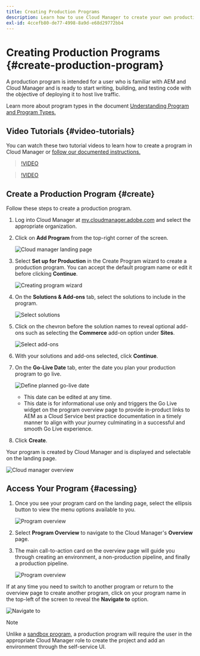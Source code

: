 ```yaml
---
title: Creating Production Programs 
description: Learn how to use Cloud Manager to create your own production program to host live traffic.
exl-id: 4ccefb80-de77-4998-8a9d-e68d29772bb4
---
```


# Creating Production Programs {#create-production-program}

A production program is intended for a user who is familiar with AEM and Cloud Manager and is ready to start writing, building, and testing code with the objective of deploying it to host live traffic.

Learn more about program types in the document [Understanding Program and Program Types.](program-types.md)

## Video Tutorials {#video-tutorials}

You can watch these two tutorial videos to learn how to create a program in Cloud Manager or [follow our documented instructions.](#create)

>[!VIDEO](https://video.tv.adobe.com/v/334953)

>[!VIDEO](https://video.tv.adobe.com/v/334954)

## Create a Production Program {#create}

Follow these steps to create a production program.

1. Log into Cloud Manager at [my.cloudmanager.adobe.com](https://my.cloudmanager.adobe.com/) and select the appropriate organization.

1. Click on **Add Program** from the top-right corner of the screen.

   ![Cloud manager landing page](assets/first_timelogin1.png) 

1. Select **Set up for Production** in the Create Program wizard to create a production program. You can accept the default program name or edit it before clicking **Continue**.

   ![Creating program wizard](assets/create-prod1.png)

1. On the **Solutions &amp; Add-ons** tab, select the solutions to include in the program.

   ![Select solutions](assets/setup-prod-select.png)

1. Click on the chevron before the solution names to reveal optional add-ons such as selecting the **Commerce** add-on option under **Sites**.

   ![Select add-ons](assets/setup-prod-commerce.png)

1. With your solutions and add-ons selected, click **Continue**.

1. On the **Go-Live Date** tab, enter the date you plan your production program to go live.

   ![Define planned go-live date](assets/setup-go-live.png)

   * This date can be edited at any time.
   * This date is for informational use only and triggers the Go Live widget on the program overview page to provide in-product links to AEM as a Cloud Service best practice documentation in a timely manner to align with your journey culminating in a successful and smooth Go Live experience.

1. Click **Create**.

Your program is created by Cloud Manager and is displayed and selectable on the landing page.

![Cloud manager overview](assets/navigate-cm.png)

## Access Your Program {#acessing}

1. Once you see your program card on the landing page, select the ellipsis button to view the menu options available to you.

   ![Program overview](assets/program-overview.png)

1. Select **Program Overview** to navigate to the Cloud Manager's **Overview** page.  

1. The main call-to-action card on the overview page will guide you through creating an environment, a non-production pipeline, and finally a production pipeline.

   ![Program overview](assets/set-up-prod5.png)

If at any time you need to switch to another program or return to the overview page to create another program, click on your program name in the top-left of the screen to reveal the **Navigate to** option.

![Navigate to](assets/create-program-a1.png)

>[!NOTE]
>
>Unlike a [sandbox program,](introduction-sandbox-programs.md#auto-creation) a production program will require the user in the appropriate Cloud Manager role to create the project and add an environment through the self-service UI.
